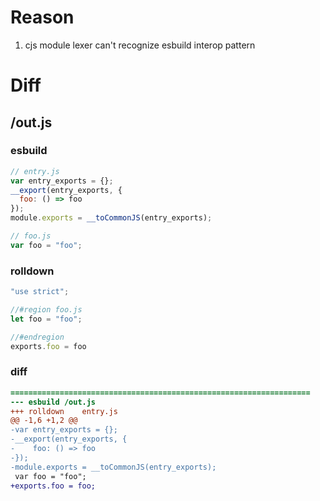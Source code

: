# Reason 
1. cjs module lexer can't recognize esbuild interop pattern
# Diff
## /out.js
### esbuild
```js
// entry.js
var entry_exports = {};
__export(entry_exports, {
  foo: () => foo
});
module.exports = __toCommonJS(entry_exports);

// foo.js
var foo = "foo";
```
### rolldown
```js
"use strict";

//#region foo.js
let foo = "foo";

//#endregion
exports.foo = foo
```
### diff
```diff
===================================================================
--- esbuild	/out.js
+++ rolldown	entry.js
@@ -1,6 +1,2 @@
-var entry_exports = {};
-__export(entry_exports, {
-    foo: () => foo
-});
-module.exports = __toCommonJS(entry_exports);
 var foo = "foo";
+exports.foo = foo;

```
